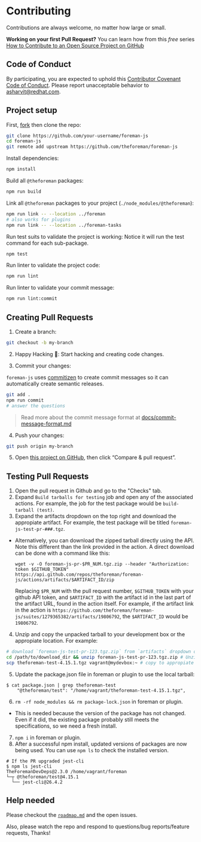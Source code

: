 # Contributing

Contributions are always welcome, no matter how large or small.

**Working on your first Pull Request?** You can learn how from this _free_ series [How to Contribute to an Open Source Project on GitHub](https://egghead.io/series/how-to-contribute-to-an-open-source-project-on-github)

## Code of Conduct

By participating, you are expected to uphold this [Contributor Covenant Code of Conduct](./other/code_of_conduct.md). Please report unacceptable behavior to [asharvit@redhat.com](mailto:asharvit@redhat.com).

## Project setup

First, [fork](https://guides.github.com/activities/forking) then clone the repo:

```sh
git clone https://github.com/your-username/foreman-js
cd foreman-js
git remote add upstream https://github.com/theforeman/foreman-js
```

Install dependencies:

```sh
npm install
```

Build all `@theforeman` packages:

```sh
npm run build
```

Link all `@theforeman` packages to your project (`./node_modules/@theforeman`):

```sh
npm run link -- --location ../foreman
# also works for plugins
npm run link -- --location ../foreman-tasks
```

Run test suits to validate the project is working:
Notice it will run the test command for each sub-package.

```sh
npm test
```

Run linter to validate the project code:

```sh
npm run lint
```

Run linter to validate your commit message:

```sh
npm run lint:commit
```

## Creating Pull Requests

1. Create a branch:

```sh
git checkout -b my-branch
```

2. Happy Hacking 🎉: Start hacking and creating code changes.

3. Commit your changes:

`foreman-js` uses [commitizen](https://github.com/commitizen/cz-cli) to create commit messages so it can automatically create semantic releases.

```sh
git add .
npm run commit
# answer the questions
```

> Read more about the commit message format at [docs/commit-message-format.md](./docs/commit-message-format.md)

4. Push your changes:

```sh
git push origin my-branch
```

5. Open [this project on GitHub](https://github.com/theforeman/foreman-js), then click “Compare & pull request”.

## Testing Pull Requests

1. Open the pull request in Github and go to the "Checks" tab.
2. Expand `Build tarballs for testing` job and open any of the associated actions. For example, the job for the test package would be `build-tarball (test)`.
3. Expand the artifacts dropdown on the top right and download the appropiate artifact. For example, the test package will be titled `foreman-js-test-pr-###.tgz`.
  - Alternatively, you can download the zipped tarball directly using the API. Note this different than the link provided in the action. A direct download can be done with a command like this:
    ```
    wget -v -O foreman-js-pr-$PR_NUM.tgz.zip --header "Authorization: token $GITHUB_TOKEN" https://api.github.com/repos/theforeman/foreman-js/actions/artifacts/$ARTIFACT_ID/zip
    ```
    Replacing `$PR_NUM` with the pull request number, `$GITHUB_TOKEN` with your github API token, and `$ARTIFACT_ID` with the artifact id in the last part of the artifact URL, found in the action itself. For example, if the artifact link in the action is `https://github.com/theforeman/foreman-js/suites/1279365382/artifacts/19806792`, the `$ARTIFACT_ID` would be `19806792`.
4. Unzip and copy the unpacked tarball to your development box or the appropiate location. For example:
```bash
# download `foreman-js-test-pr-123.tgz.zip` from `artifacts` dropdown on top right of github action or directly using the API.
cd /path/to/download_dir && unzip foreman-js-test-pr-123.tgz.zip # Unzip to get the tarball
scp theforeman-test-4.15.1.tgz vagrant@mydevbox:~ # copy to appropiate development location
```
5. Update the package.json file in foreman or plugin to use the local tarball:
```
$ cat package.json | grep theforeman-test
    "@theforeman/test": "/home/vagrant/theforeman-test-4.15.1.tgz",
```
6. `rm -rf node_modules && rm package-lock.json` in foreman or plugin.
  - This is needed because the version of the package has not changed. Even if it did, the existing package probably still meets the specifications, so we need a fresh install.
7. `npm i` in foreman or plugin.
8. After a successful npm install, updated versions of packages are now being used. You can use `npm ls` to check the installed version.
```
# If the PR upgraded jest-cli
$ npm ls jest-cli
TheForemanDevDeps@2.3.0 /home/vagrant/foreman
└─┬ @theforeman/test@4.15.1
  └── jest-cli@26.4.2
```


## Help needed

Please checkout the [`roadmap.md`](./roadmap.md) and the open issues.

Also, please watch the repo and respond to questions/bug reports/feature requests, Thanks!
